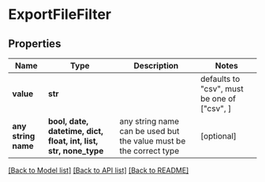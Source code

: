 # ExportFileFilter


## Properties
Name | Type | Description | Notes
------------ | ------------- | ------------- | -------------
**value** | **str** |  | defaults to "csv",  must be one of ["csv", ]
**any string name** | **bool, date, datetime, dict, float, int, list, str, none_type** | any string name can be used but the value must be the correct type | [optional]

[[Back to Model list]](../README.md#documentation-for-models) [[Back to API list]](../README.md#documentation-for-api-endpoints) [[Back to README]](../README.md)


